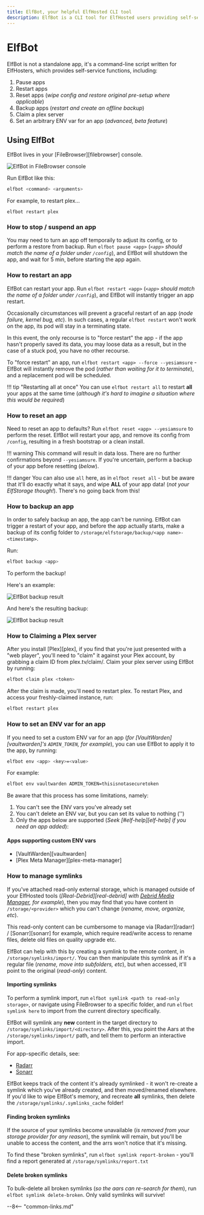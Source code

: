 ```yaml
---
title: ElfBot, your helpful ElfHosted CLI tool
description: ElfBot is a CLI tool for ElfHosted users providing self-service functions such as restarts, backups, and Plex claims
---
```

# ElfBot

ElfBot is not a standalone app, it's a command-line script written for ElfHosters, which provides self-service functions, including:

1. Pause apps
2. Restart apps
3. Reset apps (*wipe config and restore original pre-setup where applicable*)
4. Backup apps (*restart and create an offline backup*)
5. Claim a plex server
6. Set an arbitrary ENV var for an app (*advanced, beta feature*)

## Using ElfBot

ElfBot lives in your [FileBrowser][filebrowser] console. 

![ElfBot in FileBrowser console](/images/elfbot-filebrowser-console.png)

Run ElfBot like this:

```bash
elfbot <command> <arguments>
```

For example, to restart plex...

```
elfbot restart plex
```

### How to stop / suspend an app

You may need to turn an app off temporaily to adjust its config, or to perform a restore from backup. Run `elfbot pause <app>` (*`<app>` should match the name of a folder under `/config`*), and ElfBot will shutdown the app, and wait for 5 min, before starting the app again.

### How to restart an app

ElfBot can restart your app. Run `elfbot restart <app>` (*`<app>` should match the name of a folder under `/config`*), and ElfBot will instantly trigger an app restart.

Occasionally circumstances will prevent a graceful restart of an app (*node failure, kernel bug, etc*). In such cases, a regular `elfbot restart` won't work on the app, its pod will stay in a terminating state.

In this event, the only recourse is to "force restart" the app - if the app hasn't properly saved its data, you may loose data as a result, but in the case of a stuck pod, you have no other recourse.

To "force restart" an app, run `elfbot restart <app> --force --yesiamsure` - ElfBot will instantly remove the pod (*rather than waiting for it to terminate*), and a replacement pod will be scheduled.

!!! tip "Restarting all at once"
    You can use `elfbot restart all` to restart **all** your apps at the same time (*although it's hard to imagine a situation where this would be required*)

### How to reset an app

Need to reset an app to defaults? Run `elfbot reset <app> --yesiamsure` to perform the reset. ElfBot will restart your app, and remove its config from `/config`, resulting in a fresh bootstrap or a clean install.

!!! warning
    This command will result in data loss. There are no further confirmations beyond `--yesiamsure`. If you're uncertain, perform a backup of your app before resetting (*below*).

!!! danger
    You can also use `all` here, as in `elfbot reset all` - but be aware that it'll do exactly what it says, and wipe **ALL** of your app data! (*not your ElfStorage though!*). There's no going back from this!

### How to backup an app

In order to safely backup an app, the app can't be running. ElfBot can trigger a restart of your app, and before the app actually starts, make a backup of its config folder to `/storage/elfstorage/backup/<app name>-<timestamp>`.

Run:

```bash
elfbot backup <app>
```

To perform the backup!

Here's an example:

![ElfBot backup result](/images/elfbot-backup-1.png)

And here's the resulting backup:

![ElfBot backup result](/images/elfbot-backup-2.png)

### How to Claiming a Plex server

After you install [Plex][plex], if you find that you're just presented with a "web player", you'll need to "claim" it against your Plex account, by grabbing a claim ID from plex.tv/claim/. Claim your plex server using ElfBot by running:

```bash
elfbot claim plex <token>
```

After the claim is made, you'll need to restart plex. To restart Plex, and access your freshly-claimed instance, run:

```bash
elfbot restart plex
```

### How to set an ENV var for an app

If you need to set a custom ENV var for an app (*for [VaultWarden][vaultwarden]'s `ADMIN_TOKEN`, for example*), you can use ElfBot to apply it to the app, by running:

```bash
elfbot env <app> <key>=<value>
```

For example:

```bash
elfbot env vaultwarden ADMIN_TOKEN=thisisnotasecuretoken
```

Be aware that this process has some limitations, namely:

1. You can't see the ENV vars you've already set
2. You can't delete an ENV var, but you can set its value to nothing ('')
3. Only the apps below are supported (*Seek [#elf-help][elf-help] if you need an app added*):

#### Apps supporting custom ENV vars

* [VaultWarden][vaultwarden]
* [Plex Meta Manager][plex-meta-manager]

### How to manage symlinks

If you've attached read-only external storage, which is managed outside of your ElfHosted tools (*[Real-Debrid][real-debrid] with [Debrid Media Manager](https://debridmediamanager.com/), for example*), then you may find that you have content in `/storage/<provider>` which you can't change (*rename, move, organize, etc*).

This read-only content can be cumbersome to manage via [Radarr][radarr] / [Sonarr][sonarr] for example, which require read/write access to rename files, delete old files on quality upgrade etc.

ElfBot can help with this by creating a symlink to the remote content, in `/storage/symlinks/import/`. You can then manipulate this symlink as if it's a regular file (*rename, move into subfolders, etc*), but when accessed, it'll point to the original (*read-only*) content.

#### Importing symlinks

To perform a symlink import, run `elfbot symlink <path to read-only storage>`, or navigate using FileBrowser to a specific folder, and run `elfbot symlink here` to import from the current directory specifically. 

ElfBot will symlink any **new**  content in the target directory to `/storage/symlinks/import/<directory>`. After this, you point the Aars at the `/storage/symlinks/import/` path, and tell them to perform an interactive import.

For app-specific details, see:

* [Radarr](/app/radarr/#import-existing-remote-media)
* [Sonarr](/app/sonarr/#import-existing-remote-media)

ElfBot keeps track of the content it's already symlinked - it won't re-create a symlink which you've already created, and then moved/renamed elsewhere. If you'd like to wipe ElfBot's memory, and recreate **all** symlinks, then delete the `/storage/symlinks/.symlinks_cache` folder!

#### Finding broken symlinks

If the source of your symlinks become unavailable (*is removed from your storage provider for any reason*), the symlink will remain, but you'll be unable to access the content, and the arrs won't notice that it's missing.

To find these "broken symlinks", run `elfbot symlink report-broken` - you'll find a report generated at `/storage/symlinks/report.txt `

#### Delete broken symlinks

To bulk-delete all broken symlinks (*so the aars can re-search for them*), run `elfbot symlink delete-broken`. Only valid symlinks will survive!


--8<-- "common-links.md"